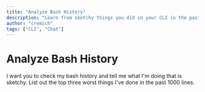 ```yaml
---
title: "Analyze Bash History"
description: "Learn from sketchy things you did in your CLI in the past and their risks"
author: "cremich"
tags: ["CLI", "Chat"]
---
```


# Analyze Bash History

I want you to check my bash history and tell me what I'm doing that is sketchy. List out the top three worst things I've done in the past 1000 lines.
